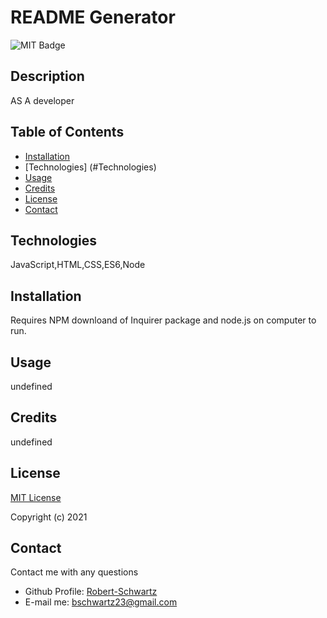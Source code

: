 
# README Generator

![MIT Badge](https://img.shields.io/badge/License-MIT-brightgreen)

## Description
AS A developer

## Table of Contents
- [Installation](#installation)
- [Technologies] (#Technologies)
- [Usage](#usage)
- [Credits](#credits)
- [License](#license)
- [Contact](#Contact)

## Technologies
JavaScript,HTML,CSS,ES6,Node

## Installation
Requires NPM downloand of Inquirer package and node.js on computer to run.

## Usage
undefined

## Credits
undefined

## License
[MIT License](https://opensource.org/licenses/MIT)

Copyright (c) 2021

## Contact
Contact me with any questions
- Github Profile: [Robert-Schwartz](https://github.com/Robert-Schwartz/)
- E-mail me: bschwartz23@gmail.com
